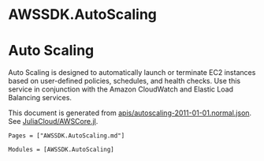 # AWSSDK.AutoScaling

# Auto Scaling

Auto Scaling is designed to automatically launch or terminate EC2 instances based on user-defined policies, schedules, and health checks. Use this service in conjunction with the Amazon CloudWatch and Elastic Load Balancing services.

This document is generated from
[apis/autoscaling-2011-01-01.normal.json](https://github.com/aws/aws-sdk-js/blob/master/apis/autoscaling-2011-01-01.normal.json).
See [JuliaCloud/AWSCore.jl](https://github.com/JuliaCloud/AWSCore.jl).

```@index
Pages = ["AWSSDK.AutoScaling.md"]
```

```@autodocs
Modules = [AWSSDK.AutoScaling]
```
